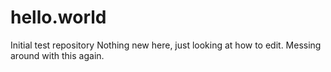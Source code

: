 # hello.world
Initial test repository
Nothing new here, just looking at how to edit.
Messing around with this again. 
